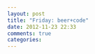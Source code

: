 ```yaml
---
layout: post
title: "Friday: beer+code"
date: 2012-11-23 22:33
comments: true
categories: 
---
```

